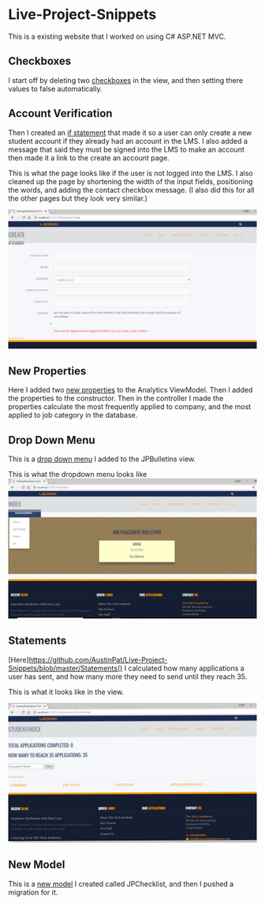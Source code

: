 # Live-Project-Snippets
This is a existing website that I worked on using C# ASP.NET MVC. 

## Checkboxes
I start off by deleting two [checkboxes](https://github.com/AustinPat/Live-Project-Snippets/blob/master/Checkboxes) in the view, and then setting there values to false automatically.

## Account Verification
Then I created an [if statement](https://github.com/AustinPat/Live-Project-Snippets/blob/master/User%20Verification) that made it so a user can only create a new student account if they already had an account in the LMS.
I also added a message that said they must be signed into the LMS to make an account then made it a link to the create an account page.

This is what the page looks like if the user is not logged into the LMS.
I also cleaned up the page by shortening the width of the input fields, positioning the words, and adding the contact checkbox message. (I also did this for all the other pages but they look very similar.)

![If Statement](https://github.com/AustinPat/Live-Project-Snippets/blob/master/Screenshot%20(13).png)

## New Properties
Here I added two [new properties](https://github.com/AustinPat/Live-Project-Snippets/blob/master/New%20Properties)
to the Analytics ViewModel. Then I added the properties to the constructor. Then in the controller I made the properties calculate the most frequently applied to company, and the most applied to job category in the database.

## Drop Down Menu
This is a [drop down menu](https://github.com/AustinPat/Live-Project-Snippets/new/master) I added to the JPBulletins view.

This is what the dropdown menu looks like
![Drop Down](https://github.com/AustinPat/Live-Project-Snippets/blob/master/Screenshot%20(26).png)

## Statements

[Here]https://github.com/AustinPat/Live-Project-Snippets/blob/master/Statements() I calculated how many applications a user has sent, and how many more they need to send until they reach 35.

This is what it looks like in the view.

![Applications](https://github.com/AustinPat/Live-Project-Snippets/blob/master/Screenshot%20(29).png)

## New Model

This is a [new model](https://github.com/AustinPat/Live-Project-Snippets/blob/master/New%20Model.cs) I created called JPChecklist, and then I pushed a migration for it.
